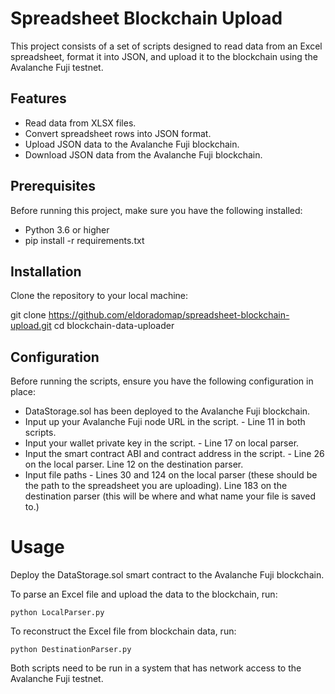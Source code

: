 # Spreadsheet Blockchain Upload

This project consists of a set of scripts designed to read data from an Excel spreadsheet, format it into JSON, and upload it to the blockchain using the Avalanche Fuji testnet.

## Features

- Read data from XLSX files.
- Convert spreadsheet rows into JSON format.
- Upload JSON data to the Avalanche Fuji blockchain.
- Download JSON data from the Avalanche Fuji blockchain.

## Prerequisites

Before running this project, make sure you have the following installed:

- Python 3.6 or higher
- pip install -r requirements.txt

## Installation

Clone the repository to your local machine:

git clone https://github.com/eldoradomap/spreadsheet-blockchain-upload.git
cd blockchain-data-uploader

## Configuration

Before running the scripts, ensure you have the following configuration in place:

- DataStorage.sol has been deployed to the Avalanche Fuji blockchain.
- Input up your Avalanche Fuji node URL in the script. - Line 11 in both scripts.
- Input your wallet private key in the script. - Line 17 on local parser.
- Input the smart contract ABI and contract address in the script. - Line 26 on the local parser. Line 12 on the destination parser.
- Input file paths - Lines 30 and 124 on the local parser (these should be the path to the spreadsheet you are uploading). Line 183 on the destination parser (this will be where and what name your file is saved to.)

# Usage

Deploy the DataStorage.sol smart contract to the Avalanche Fuji blockchain.

To parse an Excel file and upload the data to the blockchain, run:

```
python LocalParser.py
```

To reconstruct the Excel file from blockchain data, run:

```
python DestinationParser.py
```

Both scripts need to be run in a system that has network access to the Avalanche Fuji testnet.
